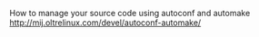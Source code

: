 
How to manage your source code using autoconf and automake
http://mij.oltrelinux.com/devel/autoconf-automake/


